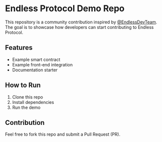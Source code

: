 # Endless Protocol Demo Repo

This repository is a community contribution inspired by [@EndlessDevTeam](https://x.com/EndlessDevTeam).  
The goal is to showcase how developers can start contributing to Endless Protocol.  

## Features
- Example smart contract
- Example front-end integration
- Documentation starter

## How to Run
1. Clone this repo  
2. Install dependencies  
3. Run the demo  

## Contribution
Feel free to fork this repo and submit a Pull Request (PR).
